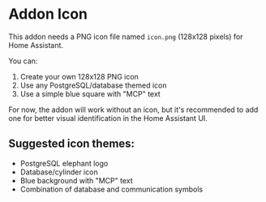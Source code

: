 # Addon Icon

This addon needs a PNG icon file named `icon.png` (128x128 pixels) for Home Assistant.

You can:
1. Create your own 128x128 PNG icon
2. Use any PostgreSQL/database themed icon
3. Use a simple blue square with "MCP" text

For now, the addon will work without an icon, but it's recommended to add one for better visual identification in the Home Assistant UI.

## Suggested icon themes:
- PostgreSQL elephant logo
- Database/cylinder icon
- Blue background with "MCP" text
- Combination of database and communication symbols
